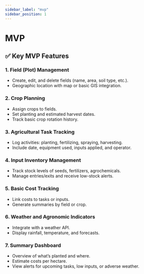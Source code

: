 ```yaml
---
sidebar_label: "mvp"
sidebar_position: 1
---
```


# MVP

## ✅ Key MVP Features

### 1. Field (Plot) Management

- Create, edit, and delete fields (name, area, soil type, etc.).
- Geographic location with map or basic GIS integration.

### 2. Crop Planning

- Assign crops to fields.
- Set planting and estimated harvest dates.
- Track basic crop rotation history.

### 3. Agricultural Task Tracking

- Log activities: planting, fertilizing, spraying, harvesting.
- Include date, equipment used, inputs applied, and operator.

### 4. Input Inventory Management

- Track stock levels of seeds, fertilizers, agrochemicals.
- Manage entries/exits and receive low-stock alerts.

### 5. Basic Cost Tracking

- Link costs to tasks or inputs.
- Generate summaries by field or crop.

### 6. Weather and Agronomic Indicators

- Integrate with a weather API.
- Display rainfall, temperature, and forecasts.

### 7. Summary Dashboard

- Overview of what’s planted and where.
- Estimate costs per hectare.
- View alerts for upcoming tasks, low inputs, or adverse weather.
